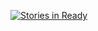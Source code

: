 [![Stories in Ready](https://badge.waffle.io/bhavyangupta/android-log-camera.png?label=ready&title=Ready)](http://waffle.io/bhavyangupta/android-log-camera)
